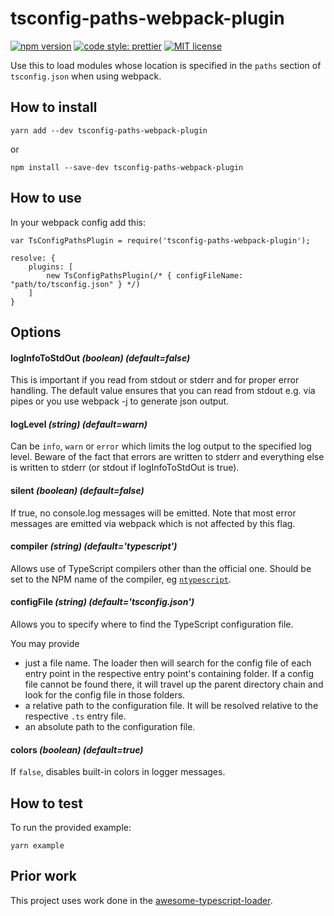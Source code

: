 # tsconfig-paths-webpack-plugin

[![npm version][version-image]][version-url]
[![code style: prettier][prettier-image]][prettier-url]
[![MIT license][license-image]][license-url]

Use this to load modules whose location is specified in the `paths` section of
`tsconfig.json` when using webpack.

## How to install

```
yarn add --dev tsconfig-paths-webpack-plugin
```

or

```
npm install --save-dev tsconfig-paths-webpack-plugin
```

## How to use

In your webpack config add this:

```
var TsConfigPathsPlugin = require('tsconfig-paths-webpack-plugin');

resolve: {
    plugins: [
        new TsConfigPathsPlugin(/* { configFileName: "path/to/tsconfig.json" } */)
    ]
}
```

## Options

#### logInfoToStdOut _(boolean) (default=false)_

This is important if you read from stdout or stderr and for proper error
handling. The default value ensures that you can read from stdout e.g. via pipes
or you use webpack -j to generate json output.

#### logLevel _(string) (default=warn)_

Can be `info`, `warn` or `error` which limits the log output to the specified
log level. Beware of the fact that errors are written to stderr and everything
else is written to stderr (or stdout if logInfoToStdOut is true).

#### silent _(boolean) (default=false)_

If true, no console.log messages will be emitted. Note that most error messages
are emitted via webpack which is not affected by this flag.

#### compiler _(string) (default='typescript')_

Allows use of TypeScript compilers other than the official one. Should be set to
the NPM name of the compiler, eg
[`ntypescript`](https://github.com/basarat/ntypescript).

#### configFile _(string) (default='tsconfig.json')_

Allows you to specify where to find the TypeScript configuration file.

You may provide

* just a file name. The loader then will search for the config file of each
  entry point in the respective entry point's containing folder. If a config
  file cannot be found there, it will travel up the parent directory chain and
  look for the config file in those folders.
* a relative path to the configuration file. It will be resolved relative to the
  respective `.ts` entry file.
* an absolute path to the configuration file.

#### colors _(boolean) (default=true)_

If `false`, disables built-in colors in logger messages.

## How to test

To run the provided example:

```
yarn example
```

## Prior work

This project uses work done in the
[awesome-typescript-loader](https://github.com/s-panferov/awesome-typescript-loader).

[version-image]: https://img.shields.io/npm/v/tsconfig-paths-webpack-plugin.svg?style=flat
[version-url]: https://www.npmjs.com/package/tsconfig-paths-webpack-plugin
[prettier-image]: https://img.shields.io/badge/code_style-prettier-ff69b4.svg?style=flat
[prettier-url]: https://github.com/prettier/prettier
[license-image]: https://img.shields.io/github/license/jonaskello/tsconfig-paths-webpack-plugin.svg?style=flat
[license-url]: https://opensource.org/licenses/MIT
